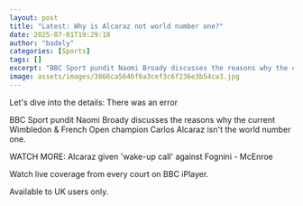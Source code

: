 ```yaml
---
layout: post
title: "Latest: Why is Alcaraz not world number one?"
date: 2025-07-01T19:29:18
author: "badely"
categories: [Sports]
tags: []
excerpt: "BBC Sport pundit Naomi Broady discusses the reasons why the current Wimbledon & French Open champion Carlos Alcaraz isn't the world number one."
image: assets/images/3866ca5646f6a3cef3c6f236e3b54ca3.jpg
---
```


Let's dive into the details: There was an error

BBC Sport pundit Naomi Broady discusses the reasons why the current Wimbledon & French Open champion Carlos Alcaraz isn't the world number one.

WATCH MORE: Alcaraz given 'wake-up call' against Fognini - McEnroe

Watch live coverage from every court on BBC iPlayer.

Available to UK users only.

